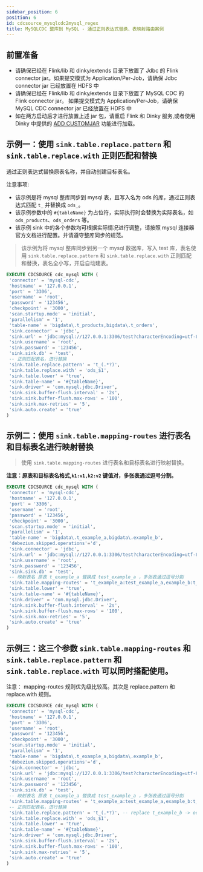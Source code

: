 ```yaml
---
sidebar_position: 6
position: 6
id: cdcsource_mysqlcdc2mysql_regex
title: MySQLCDC 整库到 MySQL - 通过正则表达式替换、表映射路由案例 
---
```


## 前置准备

- 请确保已经在 Flink/lib 和 dinky/extends 目录下放置了 Jdbc 的 Flink connector jar。如果提交模式为 Application/Per-Job，请确保 Jdbc connector jar 已经放置在 HDFS 中
- 请确保已经在 Flink/lib 和 dinky/extends 目录下放置了 MySQL CDC 的 Flink connector jar。 如果提交模式为 Application/Per-Job，请确保 MySQL CDC connector jar 已经放置在 HDFS 中
- 如在两方启动后才进行放置上述 jar 包，请重启 Flink 和 Dinky 服务,或者使用 Dinky 中提供的 [ADD CUSTOMJAR](../../extend/expand_statements/add_jar_statement) 功能进行加载。


## 示例一：使用  `sink.table.replace.pattern` 和 `sink.table.replace.with` 正则匹配和替换

通过正则表达式替换原表名称，并自动创建目标表名。

注意事项:
- 该示例是将 mysql 整库同步到 mysql 表，且写入名为 ods 的库，通过正则表达式匹配 `t_` 并替换成 `ods_`。
- 该示例参数中的 `#{tableName}` 为占位符，实际执行时会替换为实际表名，如 `ods_products`、`ods_orders` 等。
- 该示例 sink 中的各个参数均可根据实际情况进行调整，请按照 mysql 连接器官方文档进行配置。并请遵守整库同步的规范。

> 该示例为将 mysql 整库同步到另一个 mysql 数据库，写入 test 库，表名使用 `sink.table.replace.pattern` 和 `sink.table.replace.with` 正则匹配和替换，表名全小写，开启自动建表。

```sql showLineNumbers
EXECUTE CDCSOURCE cdc_mysql WITH (
 'connector' = 'mysql-cdc',
 'hostname' = '127.0.0.1',
 'port' = '3306',
 'username' = 'root',
 'password' = '123456',
 'checkpoint' = '3000',
 'scan.startup.mode' = 'initial',
 'parallelism' = '1',
 'table-name' = 'bigdata\.t_products,bigdata\.t_orders',
 'sink.connector' = 'jdbc',
 'sink.url' = 'jdbc:mysql://127.0.0.1:3306/test?characterEncoding=utf-8&useSSL=false',
 'sink.username' = 'root',
 'sink.password' = '123456',
 'sink.sink.db' = 'test',
 -- 正则匹配表名，进行替换
 'sink.table.replace.pattern' = 't_(.*?)',
 'sink.table.replace.with' = 'ods_$1',
 'sink.table.lower' = 'true',
 'sink.table-name' = '#{tableName}',
 'sink.driver' = 'com.mysql.jdbc.Driver',
 'sink.sink.buffer-flush.interval' = '2s',
 'sink.sink.buffer-flush.max-rows' = '100',
 'sink.sink.max-retries' = '5',
 'sink.auto.create' = 'true'
)
```

## 示例二：使用  `sink.table.mapping-routes` 进行表名和目标表名进行映射替换 

> 使用 `sink.table.mapping-routes` 进行表名和目标表名进行映射替换。

**注意：原表和目标表名格式,`k1:v1,k2:v2` 键值对，多张表通过逗号分割。**


```sql showLineNumbers
EXECUTE CDCSOURCE cdc_mysql WITH (
 'connector' = 'mysql-cdc',
 'hostname' = '127.0.0.1',
 'port' = '3306',
 'username' = 'root',
 'password' = '123456',
 'checkpoint' = '3000',
 'scan.startup.mode' = 'initial',
 'parallelism' = '1',
 'table-name' = 'bigdata\.t_example_a,bigdata\.example_b',
 'debezium.skipped.operations'='d',
 'sink.connector' = 'jdbc',
 'sink.url' = 'jdbc:mysql://127.0.0.1:3306/test?characterEncoding=utf-8&useSSL=false',
 'sink.username' = 'root',
 'sink.password' = '123456',
 'sink.sink.db' = 'test',
 -- 映射表名 原表 t_example_a 替换成 test_example_a ，多张表通过逗号分割
 'sink.table.mapping-routes' = 't_example_a:test_example_a,example_b:t_example_b',
 'sink.table.lower' = 'true',
 'sink.table-name' = '#{tableName}',
 'sink.driver' = 'com.mysql.jdbc.Driver',
 'sink.sink.buffer-flush.interval' = '2s',
 'sink.sink.buffer-flush.max-rows' = '100',
 'sink.sink.max-retries' = '5',
 'sink.auto.create' = 'true'
)
```

## 示例三：这三个参数  `sink.table.mapping-routes` 和 `sink.table.replace.pattern` 和 `sink.table.replace.with` 可以同时搭配使用。

注意： mapping-routes 规则优先级比较高。其次是 replace.pattern 和 replace.with 规则。

```sql showLineNumbers
EXECUTE CDCSOURCE cdc_mysql WITH (
 'connector' = 'mysql-cdc',
 'hostname' = '127.0.0.1',
 'port' = '3306',
 'username' = 'root',
 'password' = '123456',
 'checkpoint' = '3000',
 'scan.startup.mode' = 'initial',
 'parallelism' = '1',
 'table-name' = 'bigdata\.t_example_a,bigdata\.example_b',
 'debezium.skipped.operations'='d',
 'sink.connector' = 'jdbc',
 'sink.url' = 'jdbc:mysql://127.0.0.1:3306/test?characterEncoding=utf-8&useSSL=false',
 'sink.username' = 'root',
 'sink.password' = '123456',
 'sink.sink.db' = 'test',
 -- 映射表名 原表 t_example_a 替换成 test_example_a ，多张表通过逗号分割
 'sink.table.mapping-routes' = 't_example_a:test_example_a,example_b:t_example_b',
 -- 正则匹配表名，进行替换
 'sink.table.replace.pattern' = 't_(.*?)', -- replace t_example_b -> ods_example_b , test_example_a 则不会变成 ods_example_a ，因为 table.mapping-routes 优先级较高
 'sink.table.replace.with' = 'ods_$1',
 'sink.table.lower' = 'true',
 'sink.table-name' = '#{tableName}',
 'sink.driver' = 'com.mysql.jdbc.Driver',
 'sink.sink.buffer-flush.interval' = '2s',
 'sink.sink.buffer-flush.max-rows' = '100',
 'sink.sink.max-retries' = '5',
 'sink.auto.create' = 'true'
)
```